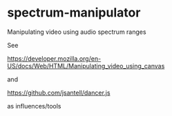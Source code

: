 spectrum-manipulator
====================

Manipulating video using audio spectrum ranges

See

https://developer.mozilla.org/en-US/docs/Web/HTML/Manipulating_video_using_canvas

and

https://github.com/jsantell/dancer.js

as influences/tools